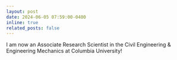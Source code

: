 ```yaml
---
layout: post
date: 2024-06-05 07:59:00-0400
inline: true
related_posts: false
---
```


I am now an Associate Research Scientist in the Civil Engineering & Engineering Mechanics at Columbia University!